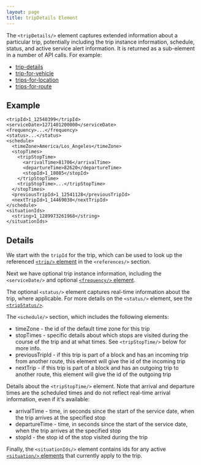 ```yaml
---
layout: page
title: tripDetails Element
---
```


The `<tripDetails/>` element captures extended information about a particular
trip, potentially including the trip instance information, schedule, status, and
active service alert information.  It is returned as a sub-element in a number of API calls.  For example:

* [trip-details](../methods/trip-details.html)
* [trip-for-vehicle](../methods/trip-for-vehicle.html)
* [trips-for-location](../methods/trips-for-location.html)
* [trips-for-route](../methods/trips-for-route.html)

## Example

~~~
<tripId>1_12540399</tripId>
<serviceDate>1271401200000</serviceDate>
<frequency>...</frequency>
<status>...</status>
<schedule>
  <timeZone>America/Los_Angeles</timeZone>
  <stopTimes>
    <tripStopTime>
      <arrivalTime>81706</arrivalTime>
      <departureTime>82620</departureTime>
      <stopId>1_18085</stopId>
    </tripStopTime>
    <tripStopTime>...</tripStopTime>
  </stopTimes>
  <previousTripId>1_12541128</previousTripId>
  <nextTripId>1_14469030</nextTripId>
</schedule>
<situationIds>
  <string>1_1289973261968</string>
</situationIds>
~~~

## Details

We start with the `tripId` for the trip, which can be used to look up the
referenced [`<trip/>` element](trip.html) in the `<references/>`
section.

Next we have optional trip instance information, including the `<serviceDate/>`
and optional [`<frequency/>` element](frequency.html).

The optional `<status/>` element captures real-time information about the trip,
where applicable.  For more details on the `<status/>` element, see the [`<tripStatus/>`](trip-status.html).

The `<schedule/>` section, which includes the following elements:

* timeZone - the id of the default time zone for this trip
* stopTimes - specific details about which stops are visited during the course of the trip and at what times.  See `<tripStopTime/>` below for more info.
* previousTripId - if this trip is part of a block and has an incoming trip from another route, this element will give the id of the incoming trip
* nextTrip - if this trip is part of a block and has an outgoing trip to another route, this element will give the id of the outgoing trip

Details about the `<tripStopTime/>` element.  Note that arrival and departure times are the scheduled times and do not reflect real-time arrival information, even if it's available:

* arrivalTime - time, in seconds since the start of the service date, when the trip arrives at the specified stop
* departureTime - time, in seconds since the start of the service date, when the trip arrives at the specified stop
* stopId - the stop id of the stop visited during the trip

Finally, the `<situationIds/>` element contains ids for any active [`<situation/>` elements](situation.html) that currently apply to the trip.
